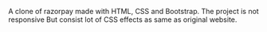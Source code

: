 A clone of razorpay made with HTML, CSS and Bootstrap.
The project is not responsive
But consist lot of CSS effects as same as original website.

